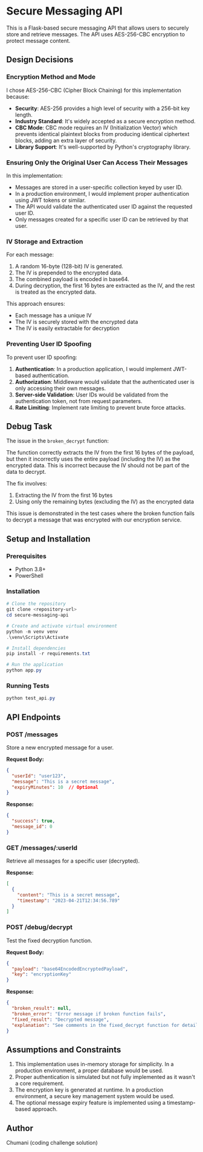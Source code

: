 # Secure Messaging API

This is a Flask-based secure messaging API that allows users to securely store and retrieve messages. The API uses AES-256-CBC encryption to protect message content.

## Design Decisions

### Encryption Method and Mode

I chose AES-256-CBC (Cipher Block Chaining) for this implementation because:

- **Security**: AES-256 provides a high level of security with a 256-bit key length.
- **Industry Standard**: It's widely accepted as a secure encryption method.
- **CBC Mode**: CBC mode requires an IV (Initialization Vector) which prevents identical plaintext blocks from producing identical ciphertext blocks, adding an extra layer of security.
- **Library Support**: It's well-supported by Python's cryptography library.

### Ensuring Only the Original User Can Access Their Messages

In this implementation:

- Messages are stored in a user-specific collection keyed by user ID.
- In a production environment, I would implement proper authentication using JWT tokens or similar.
- The API would validate the authenticated user ID against the requested user ID.
- Only messages created for a specific user ID can be retrieved by that user.

### IV Storage and Extraction

For each message:

1. A random 16-byte (128-bit) IV is generated.
2. The IV is prepended to the encrypted data.
3. The combined payload is encoded in base64.
4. During decryption, the first 16 bytes are extracted as the IV, and the rest is treated as the encrypted data.

This approach ensures:
- Each message has a unique IV
- The IV is securely stored with the encrypted data
- The IV is easily extractable for decryption

### Preventing User ID Spoofing

To prevent user ID spoofing:

1. **Authentication**: In a production application, I would implement JWT-based authentication.
2. **Authorization**: Middleware would validate that the authenticated user is only accessing their own messages.
3. **Server-side Validation**: User IDs would be validated from the authentication token, not from request parameters.
4. **Rate Limiting**: Implement rate limiting to prevent brute force attacks.

## Debug Task

The issue in the `broken_decrypt` function:

The function correctly extracts the IV from the first 16 bytes of the payload, but then it incorrectly uses the entire payload (including the IV) as the encrypted data. This is incorrect because the IV should not be part of the data to decrypt.

The fix involves:
1. Extracting the IV from the first 16 bytes
2. Using only the remaining bytes (excluding the IV) as the encrypted data

This issue is demonstrated in the test cases where the broken function fails to decrypt a message that was encrypted with our encryption service.

## Setup and Installation

### Prerequisites

- Python 3.8+
- PowerShell

### Installation

```powershell
# Clone the repository
git clone <repository-url>
cd secure-messaging-api

# Create and activate virtual environment
python -m venv venv
.\venv\Scripts\Activate

# Install dependencies
pip install -r requirements.txt

# Run the application
python app.py
```

### Running Tests

```powershell
python test_api.py
```

## API Endpoints

### POST /messages

Store a new encrypted message for a user.

**Request Body:**
```json
{
  "userId": "user123",
  "message": "This is a secret message",
  "expiryMinutes": 10  // Optional
}
```

**Response:**
```json
{
  "success": true,
  "message_id": 0
}
```

### GET /messages/:userId

Retrieve all messages for a specific user (decrypted).

**Response:**
```json
[
  {
    "content": "This is a secret message",
    "timestamp": "2023-04-21T12:34:56.789"
  }
]
```

### POST /debug/decrypt

Test the fixed decryption function.

**Request Body:**
```json
{
  "payload": "base64EncodedEncryptedPayload",
  "key": "encryptionKey"
}
```

**Response:**
```json
{
  "broken_result": null,
  "broken_error": "Error message if broken function fails",
  "fixed_result": "Decrypted message",
  "explanation": "See comments in the fixed_decrypt function for detailed explanation."
}
```

## Assumptions and Constraints

1. This implementation uses in-memory storage for simplicity. In a production environment, a proper database would be used.
2. Proper authentication is simulated but not fully implemented as it wasn't a core requirement.
3. The encryption key is generated at runtime. In a production environment, a secure key management system would be used.
4. The optional message expiry feature is implemented using a timestamp-based approach.

## Author
Chumani (coding challenge solution)
